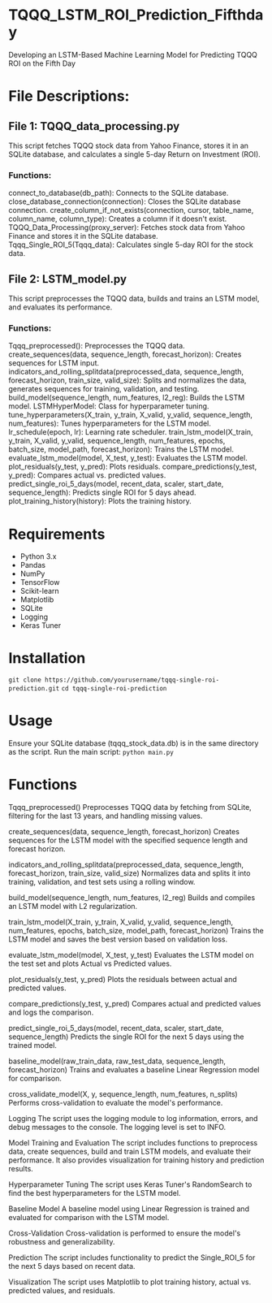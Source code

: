 # TQQQ_LSTM_ROI_Prediction_Fifthday
Developing an LSTM-Based Machine Learning Model for Predicting TQQQ ROI on the Fifth Day

# File Descriptions:
## File 1: TQQQ_data_processing.py
This script fetches TQQQ stock data from Yahoo Finance, stores it in an SQLite database, and calculates a single 5-day Return on Investment (ROI).

### Functions:
connect_to_database(db_path): Connects to the SQLite database.
close_database_connection(connection): Closes the SQLite database connection.
create_column_if_not_exists(connection, cursor, table_name, column_name, column_type): Creates a column if it doesn't exist.
TQQQ_Data_Processing(proxy_server): Fetches stock data from Yahoo Finance and stores it in the SQLite database.
Tqqq_Single_ROI_5(Tqqq_data): Calculates single 5-day ROI for the stock data.

## File 2: LSTM_model.py
This script preprocesses the TQQQ data, builds and trains an LSTM model, and evaluates its performance.

### Functions:
Tqqq_preprocessed(): Preprocesses the TQQQ data.
create_sequences(data, sequence_length, forecast_horizon): Creates sequences for LSTM input.
indicators_and_rolling_splitdata(preprocessed_data, sequence_length, forecast_horizon, train_size, valid_size): Splits and normalizes the data, generates sequences for training, validation, and testing.
build_model(sequence_length, num_features, l2_reg): Builds the LSTM model.
LSTMHyperModel: Class for hyperparameter tuning.
tune_hyperparameters(X_train, y_train, X_valid, y_valid, sequence_length, num_features): Tunes hyperparameters for the LSTM model.
lr_schedule(epoch, lr): Learning rate scheduler.
train_lstm_model(X_train, y_train, X_valid, y_valid, sequence_length, num_features, epochs, batch_size, model_path, forecast_horizon): Trains the LSTM model.
evaluate_lstm_model(model, X_test, y_test): Evaluates the LSTM model.
plot_residuals(y_test, y_pred): Plots residuals.
compare_predictions(y_test, y_pred): Compares actual vs. predicted values.
predict_single_roi_5_days(model, recent_data, scaler, start_date, sequence_length): Predicts single ROI for 5 days ahead.
plot_training_history(history): Plots the training history.


# Requirements
* Python 3.x
* Pandas
* NumPy
* TensorFlow
* Scikit-learn
* Matplotlib
* SQLite
* Logging
* Keras Tuner

# Installation
`git clone https://github.com/yourusername/tqqq-single-roi-prediction.git`
`cd tqqq-single-roi-prediction`


# Usage
Ensure your SQLite database (tqqq_stock_data.db) is in the same directory as the script.
Run the main script:
 `python main.py`

# Functions
Tqqq_preprocessed()
Preprocesses TQQQ data by fetching from SQLite, filtering for the last 13 years, and handling missing values.

create_sequences(data, sequence_length, forecast_horizon)
Creates sequences for the LSTM model with the specified sequence length and forecast horizon.

indicators_and_rolling_splitdata(preprocessed_data, sequence_length, forecast_horizon, train_size, valid_size)
Normalizes data and splits it into training, validation, and test sets using a rolling window.

build_model(sequence_length, num_features, l2_reg)
Builds and compiles an LSTM model with L2 regularization.

train_lstm_model(X_train, y_train, X_valid, y_valid, sequence_length, num_features, epochs, batch_size, model_path, forecast_horizon)
Trains the LSTM model and saves the best version based on validation loss.

evaluate_lstm_model(model, X_test, y_test)
Evaluates the LSTM model on the test set and plots Actual vs Predicted values.

plot_residuals(y_test, y_pred)
Plots the residuals between actual and predicted values.

compare_predictions(y_test, y_pred)
Compares actual and predicted values and logs the comparison.

predict_single_roi_5_days(model, recent_data, scaler, start_date, sequence_length)
Predicts the single ROI for the next 5 days using the trained model.

baseline_model(raw_train_data, raw_test_data, sequence_length, forecast_horizon)
Trains and evaluates a baseline Linear Regression model for comparison.

cross_validate_model(X, y, sequence_length, num_features, n_splits)
Performs cross-validation to evaluate the model's performance.

Logging
The script uses the logging module to log information, errors, and debug messages to the console. The logging level is set to INFO.

Model Training and Evaluation
The script includes functions to preprocess data, create sequences, build and train LSTM models, and evaluate their performance. It also provides visualization for training history and prediction results.

Hyperparameter Tuning
The script uses Keras Tuner's RandomSearch to find the best hyperparameters for the LSTM model.

Baseline Model
A baseline model using Linear Regression is trained and evaluated for comparison with the LSTM model.

Cross-Validation
Cross-validation is performed to ensure the model's robustness and generalizability.

Prediction
The script includes functionality to predict the Single_ROI_5 for the next 5 days based on recent data.

Visualization
The script uses Matplotlib to plot training history, actual vs. predicted values, and residuals.

